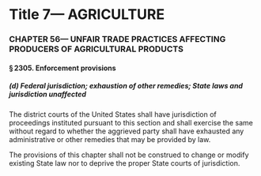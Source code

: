
# Title 7— AGRICULTURE
### CHAPTER 56— UNFAIR TRADE PRACTICES AFFECTING PRODUCERS OF AGRICULTURAL PRODUCTS
#### § 2305. Enforcement provisions
##### (d) Federal jurisdiction; exhaustion of other remedies; State laws and jurisdiction unaffected

The district courts of the United States shall have jurisdiction of proceedings instituted pursuant to this section and shall exercise the same without regard to whether the aggrieved party shall have exhausted any administrative or other remedies that may be provided by law.

The provisions of this chapter shall not be construed to change or modify existing State law nor to deprive the proper State courts of jurisdiction.
